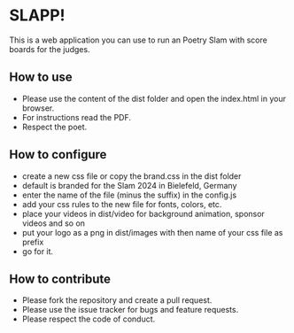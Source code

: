 # SLAPP!

This is a web application you can use to run an Poetry Slam with score boards for the judges.

## How to use

* Please use the content of the dist folder and open the index.html in your browser.
* For instructions read the PDF.
* Respect the poet.

## How to configure

* create a new css file or copy the brand.css in the dist folder
* default is branded for the Slam 2024 in Bielefeld, Germany
* enter the name of the file (minus the suffix) in the config.js
* add your css rules to the new file for fonts, colors, etc.
* place your videos in dist/video for background animation, sponsor videos and so on
* put your logo as a png in dist/images with then name of your css file as prefix
* go for it.

## How to contribute

* Please fork the repository and create a pull request.
* Please use the issue tracker for bugs and feature requests.
* Please respect the code of conduct.
